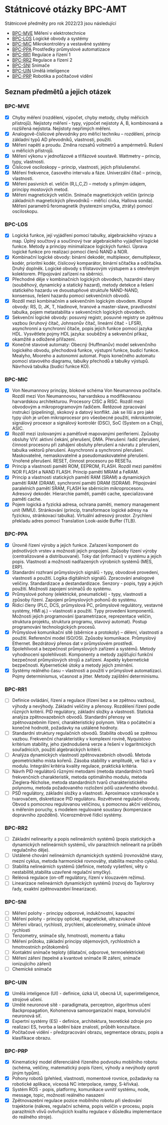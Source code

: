 # Státnicové otázky BPC-AMT

Státnicové předměty pro rok 2022/23 jsou následující

- [BPC-MVE](#BPC-MVE) Měření v elektrotechnice
- [BPC-LOS](#BPC-LOS) Logické obvody a systémy
- [BPC-MIC](#BPC-MIC) Mikrokontroléry a vestavěné systémy
- [BPC-PPA](#BPC-PPA) Prostředky průmyslové automatizace
- [BPC-RR1](#BPC-RR1) Regulace a řízení 1
- [BPC-RR2](#BPC-RR2) Regulace a řízení 2
- [BPC-SNI](#BPC-SNI) Snímače
- [BPC-UIN](#BPC-UIN) Umělá inteligence
- [BPC-PRP](#BPC-PRP) Robotika a počítačové vidění

## Seznam předmětů a jejich otázek

### BPC-MVE

- [x] Chyby měření (rozdělení, výpočet, chyby metody, chyby měřicích přístrojů). Nejistoty měření - typy, výpočet nejistoty A, B, kombinovaná a rozšířená nejistota. Nejistoty nepřímých měření.
- [x] Analogově-číslicové převodníky pro měřicí techniku – rozdělení, princip základní typů AD převodníků, vlastnosti, použití. 
- [x] Měření napětí a proudu. Změna rozsahů voltmetrů a ampérmetrů. Rušení u měřicích přístrojů.
- [x] Měření výkonu v jednofázové a třífázové soustavě. Wattmetry – princip, typy, vlastnosti.
- [x] Číslicové osciloskopy – princip, vlastnosti, jejich příslušenství.
- [x] Měření frekvence, časového intervalu a fáze. Univerzální čítač – princip, vlastnosti.
- [x] Měření pasivních el. veličin (R,L,C,Z) – metody s přímým údajem, principy mostových metod.
- [x] Měření magnetických veličin. Snímače magnetických veličin (princip základních magnetických převodníků – měřicí cívka, Hallova sonda). Měření parametrů feromagnetik (hysterezní smyčka, ztráty) pomocí osciloskopu.

### BPC-LOS

- [x] Logická funkce, její vyjádření pomocí tabulky, algebraického výrazu a map. Úplný součtový a součinový tvar algebraického vyjádření logické funkce. Metody a principy minimalizace logických funkcí. Úprava logické funkce pro realizaci pomocí členů NAND a NOR.
- [x] Kombinační logické obvody: binární dekodér, multiplexor, demultiplexor, kodér, prioritní kodér, číslicový komparátor, binární sčítačka a odčítačka. Druhý doplněk. Logické obvody s třístavovým výstupem a s otevřeným kolektorem. Připojování zařízení na sběrnici.
- [x] Přechodné děje v kombinačních logických obvodech, hazardní stavy (souběhový, dynamický a statický hazard), metody detekce a řešení statického hazardu ve dvoustupňové struktuře NAND-NAND, konsensus, řešení hazardu pomocí sekvenčních obvodů.
- [x] Rozdíl mezi kombinačním a sekvenčním logickým obvodem. Klopné obvody: RS, D, JK, T, hladinové, hranové a master-slave, pravdivostní tabulka, pojem metastabilita v sekvenčních logických obvodech.
- [x] Sekvenční logické obvody: posuvný registr, posuvné registry se zpětnou vazbou (kruhový čítač, Johnsonův čítač, lineární čítač - LFSR), asynchronní a synchronní čítače, popis jejich funkce pomocí jazyka HDL. Vysvětlete pojmy HDL jazyka: souběžný a sekvenční příkaz, okamžité a odložené přiřazení.
- [x] Konečné stavové automaty: Obecný (Huffmanův) model sekvenčního logického obvodu, přechodová funkce, výstupní funkce, budicí funkce. Mealyho, Mooreho a autonomní automat. Popis konečného automatu pomocí stavového diagramu, tabulky přechodů a tabulky výstupů. Návrhová tabulka (budicí funkce KO).

### BPC-MIC

- [x] Von Neumannovy principy, blokové schéma Von Neumannova počítače. Rozdíl mezi Von Neumannovou, harvardskou a modifikovanou harvardskou architekturou.
Procesory CISC a RISC. Rozdíl mezi obvodovým a mikroprogramovým řadičem. Řetězové zpracování instrukcí (pipelining), skokový a datový konflikt.
Jak se liší a pro jaké typy úloh je určen mikroprocesor pro všeobecné použití, mikrokontrolér, signálový procesor a signálový kontrolér (DSC), SoC (System on a Chip), ASIC.
- [x] Rozdíl mezi izolovanými a paměťově mapovanými periferiemi. Způsoby obsluhy V/V: aktivní čekání, přerušení, DMA.
Přerušení: řadič přerušení, činnost procesoru při zahájení obsluhy přerušení a návratu z přerušení, tabulka vektorů přerušení. Asynchronní a synchronní přerušení. Maskovatelné, nemaskovatelné a pseudomaskovatelné přerušení. Vnořené přerušení. RESET, činnost procesoru po RESETu.
- [x] Princip a vlastnosti pamětí ROM, EEPROM, FLASH. Rozdíl mezi paměťmi NOR FLASH a NAND FLASH. Princip pamětí MRAM a FeRAM.
- [x]  Princip a vlastnosti statických pamětí RAM (SRAM) a dynamických pamětí RAM (DRAM), synchronní paměti DRAM (SDRAM).
Připojování paralelních pamětí SRAM, FLASH ke sběrnicím mikroprocesoru. Adresový dekodér.
Hierarchie paměti, paměti cache, specializované paměti cache.
- [x] Pojem logická a fyzická adresa, ochrana paměti, memory management unit (MMU). Stránkování (princip, transformace logické adresy na fyzickou, stránkovací tabulka). Virtuální adresový prostor. Zrychlení překladu adres pomocí Translation Look-aside Buffer (TLB).

### BPC-PPA

- [x] Úrovně řízení výroby a jejich funkce. Zařazení komponent do jednotlivých vrstev a možnosti jejich propojení. Způsoby řízení výroby (centralizované a distribuované). Toky dat (informací) v systému a jejich popis. Vlastnosti a možnosti nadřazených výrobních systémů (MES, ERP).
- [x] Standardní rozhraní průmyslových signálů - typy, obvodové provedení, vlastnosti a použití. Logika digitálních signálů. Zpracování analogové veličiny. Standardizace a destandardizace. Senzory - popis, typy a jejich použití. Možnosti zapojení snímačů do systému.
- [x] Průmyslové pohony (elektrické, pneumatické) - typy, vlastnosti a způsoby řízení. Zapojení průmyslových pohonů do systému.
- [x] Řídicí členy (PLC, DCS, průmyslová PC, průmyslové regulátory, vestavné systémy, HMI aj.) – vlastnosti a použití. Typy provedení komponentů. Možnosti jejich programování (parametrizace, reprezentace veličin, struktura projektu, struktura programu, stavový automat). Postup programování technologických procesů.
- [x] Průmyslové komunikační sítě (sběrnice a protokoly) – dělení, vlastnosti a použití. Referenční model ISO/OSI. Způsoby komunikace. Průmyslový Ethernet. Bezdrátový přenos dat v průmyslovém prostředí.
- [x] Spolehlivost a bezpečnost průmyslových zařízení a systémů. Metody vyhodnocení spolehlivosti. Komponenty a metody zajišťující funkční bezpečnost průmyslových strojů a zařízení. Aspekty kybernetické bezpečnosti. Kybernetické útoky a metody jejich zmírnění.
- [x] Systémy reálného času – vlastnosti a použití v průmyslové automatizaci. Pojmy determinismus, včasnost a jitter. Metody zajištění determinismu.

### BPC-RR1

- [ ] Definice ovládání, řízení a regulace (řízení bez a se zpětnou vazbou), výhody a nevýhody. Základní veličiny a přenosy. Rozdělení řízení podle různých kritérií. PID regulátory, základní složky a vlastnosti. Statická analýza zpětnovazebních obvodů. Standardní přenosy ve zpětnovazebním řízení, charakteristický polynom. Věta o počáteční a konečné hodnotě, požadavky na ustálené hodnoty. 
- [ ] Standardní struktury regulačních obvodů. Stabilita obvodů se zpětnou vazbou. Frekvenční charakteristiky v komplexní rovině, Nyquistovo kritérium stability, jeho zjednodušená verze a řešení v logaritmických souřadnicích, použití algebraických kritérií.
- [ ] Analýza dynamických vlastností zpětnovazebních obvodů. Metoda geometrického místa kořenů. Zásoba stability v amplitudě, ve fázi a v modulu. Integrální kritéria kvality regulace, praktická kritéria.
- [ ] Návrh PID regulátorů různými metodami (metoda standardních tvarů frekvenčních charakteristik, metoda optimálního modulu, metoda Zieglera-Nicholse, metoda standardních tvarů charakteristického polynomu, metoda požadovaného rozložení pólů uzavřeného obvodu).
- [ ] PSD regulátory, základní složky a vlastnosti. Aproximace vzorkovače s tvarovačem, diskretizace PID regulátoru. Rozvětvené regulační obvody. Obvod s pomocnou regulovanou veličinou, s pomocnou akční veličinou, s měřením poruchy, s modelem regulované soustavy (kompenzace dopravního zpoždění). Vícerozměrové řídicí systémy. 

### BPC-RR2

- [ ] Základní nelinearity a popis nelineárních systémů (popis statických a dynamických nelineárních systémů, vliv parazitních nelinearit na průběh regulačního děje).
- [ ] Ustálené chování nelineárních dynamických systémů (rovnovážné stavy, mezní cyklus, metoda harmonické rovnováhy, stabilita mezního cyklu).
- [ ] Stabilita nelineárních systémů (definice, metody vyšetření, věty o nestabilitě,stabilita uzavřené regulační smyčky).
- [ ] Reléová regulace (on-off regulátory, řízení v klouzavém režimu).
- [ ] Linearizace nelineárních dynamických systémů (rozvoj do Taylorovy řady, exaktní zpětnovazební linearizace).

### BPC-SNI

- [ ] Měření polohy - principy odporové, indukčnostní, kapacitní  
- [ ] Měření polohy - principy optické, magnetické, ultrazvukové 
- [ ] Měření vibrací, rychlosti, zrychlení, akcelerometry, snímače úhlové rychlosti 
- [ ] Tenzometry, snímače síly, hmotnosti, momentu a tlaku 
- [ ] Měření průtoku, základní principy objemových, rychlostních a hmotnostních průtokoměrů
- [ ] Kontaktní snímače teploty (dilatační, odporové, termoelektrické)
- [ ] Měření záření (tepelné a kvantové snímače IR záření, snímače ionizujícího záření)
- [ ] Chemické snímače

### BPC-UIN

- [x] Umělá inteligence (UI) - definice, úzká UI, obecná UI, superinteligence, strojové učení.
- [x] Umělé neuronové sítě - paradigmata, perceptron, algoritmus učení Backpropagation, Kohonenova samoorganizační mapa, konvoluční neuronová síť.
- [x] Expertní systémy (ES) - definice, architektura, teoretické zdroje pro realizaci ES, tvorba a ladění báze znalostí, průběh konzultace.
- [x] Počítačové vidění - předzpracování obrazu, segmentace obrazu, popis a klasifikace obrazu. 

### BPC-PRP

- [x] Kinematický model diferenciálně řízeného podvozku mobilního robotu (schéma, veličiny, matematický popis řízení, výhody a nevýhody oproti jiným typům).
- [x] Pohony robotů (přehled, vlastnosti, momentové rovnice, požadavky na robotické aplikace, víceosá NC interpolace, rampy, S-křivka).
- [x] Systém ROS - popis, platformy, komunikace uvnitř systému, node, message, topic, možnosti reálného nasazení
- [x] Zpětnovazební regulace pozice mobilního robotu při sledování trajektorie (nákres, regulační schéma, popis veličin v procesu, popis parazitních vlivů ovlivňujících kvalitu regulace v důsledku implementace do reálného stroje).